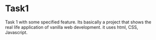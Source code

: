 # Task1
 Task 1 with some specified feature.
 Its basically a project that shows the real life application of vanilla
web development.
it uses html, CSS, Javascript.
